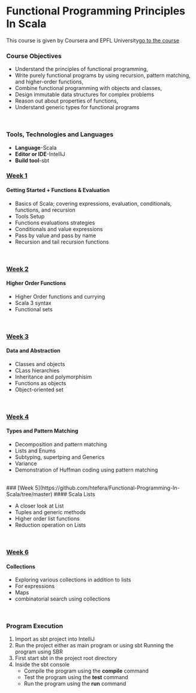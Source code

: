 # Functional Programming Principles In Scala

This course is given by Coursera and EPFL University[go to the course]()
### Course Objectives

* Understand the principles of functional programming,
* Write purely functional programs by using recursion, pattern matching, and higher-order functions,
* Combine functional programming with objects and classes,
* Design immutable data structures for complex problems
* Reason out about properties of functions,
* Understand generic types for functional programs
<br>

### Tools, Technologies and Languages
* **Language**-Scala
* **Editor or IDE**-IntelliJ
* **Build tool**-sbt

### [Week 1](https://github.com/htefera/Functional-Programming-In-Scala/tree/master/recfun)

#### Getting Started + Functions & Evaluation
* Basics of Scala; covering expressions, evaluation, conditionals, functions, and recursion
* Tools Setup
* Functions evaluations strategies
* Conditionals and value expressions
* Pass by value and pass by name
* Recursion and tail recursion functions

<br>

### [Week 2](https://github.com/htefera/Functional-Programming-In-Scala/tree/master/funsets)
#### Higher Order Functions
*  Higher Order functions and currying
*  Scala 3 syntax
*  Functional sets
<br>

### [Week 3](https://github.com/htefera/Functional-Programming-In-Scala/tree/master/objsets)
#### Data and Abstraction
* Classes and objects
* CLass hierarchies
* Inheritance and polymorphisim 
* Functions as objects
* Object-oriented set
<br>

### [Week 4](https://github.com/htefera/Functional-Programming-In-Scala/tree/master/patmat)
#### Types and Pattern Matching

* Decomposition and pattern matching
* Lists and Enums
* Subtyping, supertping and Generics
* Variance
* Demonstration of Huffman coding using pattern matching 
<br>
### [Week 5](https://github.com/htefera/Functional-Programming-In-Scala/tree/master)
#### Scala Lists

* A closer look at List
* Tuples and generic methods
* Higher order list functions
* Reduction operation on Lists

<br>

### [Week 6](https://github.com/htefera/Functional-Programming-In-Scala/tree/master/forcomp)
#### Collections
* Exploring various collections in addition to lists
* For expressions
* Maps
* combinatorial search using collections
<br>

### Program Execution
1. Import as sbt project into IntelliJ
2. Run the project either as main program or using sbt
 Running the program using SBR
 1. First start sbt in the project root directory
 2. Inside the sbt console 
      * Compile the program using the **compile** command
      * Test the program using the **test** command
      * Run the program using the **run** command
